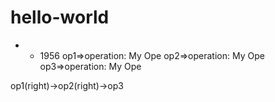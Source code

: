 # hello-world
* * 1956 
op1=>operation: My Ope
op2=>operation: My Ope
op3=>operation: My Ope

op1(right)->op2(right)->op3
